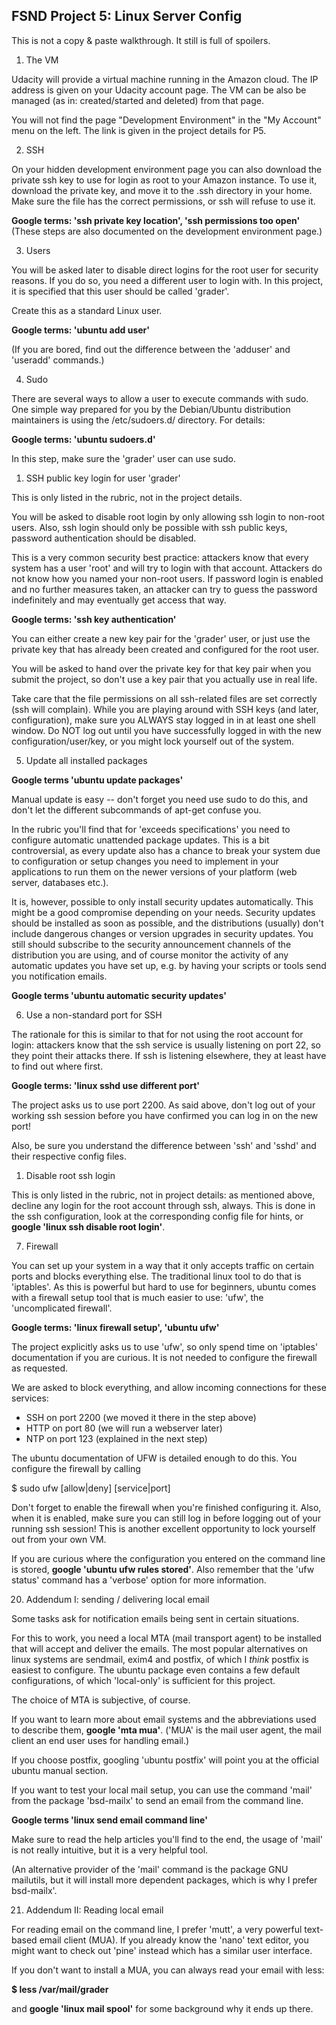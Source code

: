 ## FSND Project 5: Linux Server Config

This is not a copy & paste walkthrough. It still is full of spoilers.

1. The VM

  Udacity will provide a virtual machine running in the Amazon cloud. The
  IP address is given on your Udacity account page. The VM can be also be
  managed (as in: created/started and deleted) from that page.

  You will not find the page "Development Environment" in the "My Account"
  menu on the left. The link is given in the project details for P5.

2. SSH

  On your hidden development environment page you can also download the 
  private ssh key to use for login as root to your Amazon instance. To use it,
  download the private key, and move it to the .ssh directory in your home.
  Make sure the file has the correct permissions, or ssh will refuse to
  use it.

  **Google terms: 'ssh private key location', 'ssh permissions too open'**
  (These steps are also documented on the development environment page.)

3. Users

  You will be asked later to disable direct logins for the root user for 
  security reasons. If you do so, you need a different user to login with.
  In this project, it is specified that this user should be called 'grader'.

  Create this as a standard Linux user.

  **Google terms: 'ubuntu add user'**

  (If you are bored, find out the difference between the 'adduser' and 
  'useradd' commands.)

4. Sudo

  There are several ways to allow a user to execute commands with sudo. One
  simple way prepared for you by the Debian/Ubuntu distribution maintainers
  is using the /etc/sudoers.d/ directory. For details:

  **Google terms: 'ubuntu sudoers.d'**

  In this step, make sure the 'grader' user can use sudo.

  1. SSH public key login for user 'grader'

  This is only listed in the rubric, not in the project details.

  You will be asked to disable root login by only allowing ssh login to 
  non-root users. Also, ssh login should only be possible with ssh public 
  keys, password authentication should be disabled. 

  This is a very common security best practice: attackers know that every 
  system has a user 'root' and will try to login with that account. Attackers 
  do not know how you named your non-root users. If password login is enabled 
  and no further measures taken, an attacker can try to guess the password 
  indefinitely and may eventually get access that way.

  **Google terms: 'ssh key authentication'**

  You can either create a new key pair for the 'grader' user, or just use the
  private key that has already been created and configured for the root user.

  You will be asked to hand over the private key for that key pair when you
  submit the project, so don't use a key pair that you actually use in real 
  life.

  Take care that the file permissions on all ssh-related files are set 
  correctly (ssh will complain). While you are playing around with SSH keys 
  (and later, configuration), make sure you ALWAYS stay logged in in at least 
  one shell window. Do NOT log out until you have successfully logged in with 
  the new configuration/user/key, or you might lock yourself out of the 
  system.

5. Update all installed packages

  **Google terms 'ubuntu update packages'**

  Manual update is easy -- don't forget you need use sudo to do this, and
  don't let the different subcommands of apt-get confuse you.

  In the rubric you'll find that for 'exceeds specifications' you need to
  configure automatic unattended package updates. This is a bit controversial,
  as every update also has a chance to break your system due to configuration
  or setup changes you need to implement in your applications to run them on 
  the newer versions of your platform (web server, databases etc.).

  It is, however, possible to only install security updates automatically. 
  This might be a good compromise depending on your needs. Security updates 
  should be installed as soon as possible, and the distributions (usually) 
  don't include dangerous changes or version upgrades in security updates. You   still should subscribe to the security announcement channels of the 
  distribution you are using, and of course monitor the activity of any 
  automatic updates you have set up, e.g. by having your scripts or tools
  send you notification emails.

  **Google terms 'ubuntu automatic security updates'**

6. Use a non-standard port for SSH

  The rationale for this is similar to that for not using the root account
  for login: attackers know that the ssh service is usually listening on port
  22, so they point their attacks there. If ssh is listening elsewhere, they
  at least have to find out where first.

  **Google terms: 'linux sshd use different port'**

  The project asks us to use port 2200. As said above, don't log out of
  your working ssh session before you have confirmed you can log in on the
  new port!

  Also, be sure you understand the difference between 'ssh' and 'sshd' and
  their respective config files.

  1. Disable root ssh login

  This is only listed in the rubric, not in project details: as mentioned
  above, decline any login for the root account through ssh, always. This
  is done in the ssh configuration, look at the corresponding config file
  for hints, or **google 'linux ssh disable root login'**.

7. Firewall

  You can set up your system in a way that it only accepts traffic on
  certain ports and blocks everything else. The traditional linux tool to
  do that is 'iptables'. As this is powerful but hard to use for beginners,
  ubuntu comes with a firewall setup tool that is much easier to use: 'ufw',
  the 'uncomplicated firewall'.

  **Google terms: 'linux firewall setup', 'ubuntu ufw'**

  The project explicitly asks us to use 'ufw', so only spend time on 
  'iptables' documentation if you are curious. It is not needed to configure
  the firewall as requested.

  We are asked to block everything, and allow incoming connections for these
  services:

  - SSH on port 2200 (we moved it there in the step above)
  - HTTP on port 80 (we will run a webserver later)
  - NTP on port 123 (explained in the next step)

  The ubuntu documentation of UFW is detailed enough to do this. You configure
  the firewall by calling

  $ sudo ufw [allow|deny] [service|port]

  Don't forget to enable the firewall when you're finished configuring it. 
  Also, when it is enabled, make sure you can still log in before logging 
  out of your running ssh session! This is another excellent opportunity to
  lock yourself out from your own VM.

  If you are curious where the configuration you entered on the command line
  is stored, **google 'ubuntu ufw rules stored'**. Also remember that the
  'ufw status' command has a 'verbose' option for more information.

20. Addendum I: sending / delivering local email

  Some tasks ask for notification emails being sent in certain situations.

  For this to work, you need a local MTA (mail transport agent) to be installed
  that will accept and deliver the emails. The most popular alternatives on
  linux systems are sendmail, exim4 and postfix, of which I _think_ postfix is
  easiest to configure. The ubuntu package even contains a few default 
  configurations, of which 'local-only' is sufficient for this project.

  The choice of MTA is subjective, of course.

  If you want to learn more about email systems and the abbreviations used
  to describe them, **google 'mta mua'**. ('MUA' is the mail user agent, the 
  mail client an end user uses for handling email.)

  If you choose postfix, googling 'ubuntu postfix' will point you at the
  official ubuntu manual section.

  If you want to test your local mail setup, you can use the command 'mail'
  from the package 'bsd-mailx' to send an email from the command line.

  **Google terms 'linux send email command line'**

  Make sure to read the help articles you'll find to the end, the usage
  of 'mail' is not really intuitive, but it is a very helpful tool.

  (An alternative provider of the 'mail' command is the package GNU mailutils,
  but it will install more dependent packages, which is why I prefer 
  bsd-mailx'.

21. Addendum II: Reading local email

  For reading email on the command line, I prefer 'mutt', a very powerful
  text-based email client (MUA). If you already know the 'nano' text editor,
  you might want to check out 'pine' instead which has a similar user 
  interface.

  If you don't want to install a MUA, you can always read your email with
  less:

  **$ less /var/mail/grader**

  and **google 'linux mail spool'** for some background why it ends up there.
  
